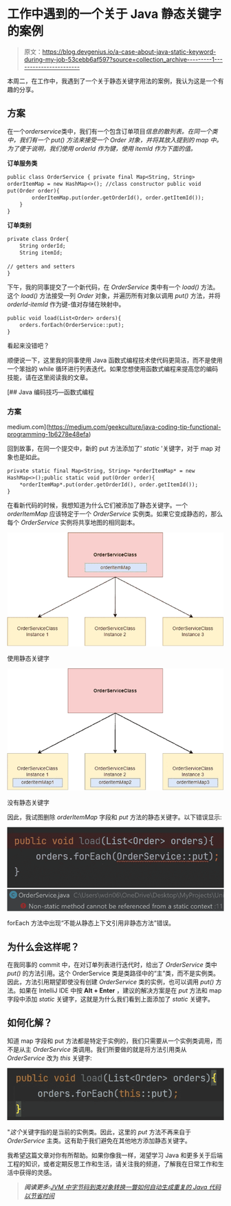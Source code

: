# 工作中遇到的一个关于 Java 静态关键字的案例

> 原文：<https://blog.devgenius.io/a-case-about-java-static-keyword-during-my-job-53cebb6af597?source=collection_archive---------1----------------------->

本周二，在工作中，我遇到了一个关于静态关键字用法的案例，我认为这是一个有趣的分享。

## 方案

在一个*orderservice*类中，我们有一个包含订单项目*信息的散列表。在同一个类中，我们有一个 *put()* 方法来接受一个 *Order* 对象，并将其放入提到的 map 中。为了便于说明，我们使用 *orderId* 作为键，使用 *itemId* 作为下面的值。*

**订单服务类**

```
public class OrderService { private final Map<String, String> orderItemMap = new HashMap<>(); //class constructor public void put(Order order){
        orderItemMap.put(order.getOrderId(), order.getItemId());
    }
}
```

**订单类别**

```
private class Order{
    String orderId;
    String itemId;

// getters and setters
}
```

下午，我的同事提交了一个新代码，在 *OrderService* 类中有一个 *load()* 方法。这个 *load()* 方法接受一列 *Order* 对象，并遍历所有对象以调用 *put()* 方法，并将 *orderId-itemId* 作为键-值对存储在映射中。

```
public void load(List<Order> orders){
    orders.forEach(OrderService::put);
}
```

看起来没错吧？

顺便说一下，这里我的同事使用 Java 函数式编程技术使代码更简洁，而不是使用一个笨拙的 while 循环进行列表迭代。如果您想使用函数式编程来提高您的编码技能，请在这里阅读我的文章。

[](https://medium.com/geekculture/java-coding-tip-functional-programming-1b6278e48efa) [## Java 编码技巧—函数式编程

### 方案

medium.com](https://medium.com/geekculture/java-coding-tip-functional-programming-1b6278e48efa) 

回到故事，在同一个提交中，新的 put 方法添加了' *static* '关键字，对于 map 对象也是如此。

```
private static final Map<String, String> *orderItemMap* = new HashMap<>();public static void put(Order order){
    *orderItemMap*.put(order.getOrderId(), order.getItemId());
}
```

在看新代码的时候，我想知道为什么它们被添加了静态关键字。一个 *orderItemMap* 应该特定于一个 *OrderService* 实例类。如果它变成静态的，那么每个 *OrderService* 实例将共享地图的相同副本。

![](img/cea05eacabd3e792ca3cb81011d5328b.png)

使用静态关键字

![](img/e89380dd4f08993fecb4df0bce2aa8d8.png)

没有静态关键字

因此，我试图删除 *orderItemMap* 字段和 *put* 方法的静态关键字。以下错误显示:

![](img/02c26b0eb0178d0f59f5c316b518351f.png)![](img/2ca40ac21d55c9377f0a96c65cfe6bf2.png)

forEach 方法中出现“不能从静态上下文引用非静态方法”错误。

## 为什么会这样呢？

在我同事的 commit 中，在对订单列表进行迭代时，给出了 *OrderService* 类中 *put()* 的方法引用。这个 OrderService 类是类路径中的“主”类，而不是实例类。因此，方法引用期望即使没有创建 *OrderService* 类的实例，也可以调用 *put()* 方法。如果在 IntelliJ IDE 中按 **Alt + Enter** ，建议的解决方案是在 *put* 方法和 map 字段中添加 *static* 关键字，这就是为什么我们看到上面添加了 *static* 关键字。

## 如何化解？

知道 map 字段和 put 方法都是特定于实例的，我们只需要从一个实例类调用，而不是从主 *OrderService* 类调用。我们所要做的就是将方法引用类从 *OrderService* 改为 *this* 关键字:

![](img/7ab631c558207313d86c5680ff09669d.png)

"*这个*关键字指的是当前的实例类。因此，这里的 *put* 方法不再来自于 *OrderService* 主类。这有助于我们避免在其他地方添加静态关键字。

我希望这篇文章对你有所帮助。如果你像我一样，渴望学习 Java 和更多关于后端工程的知识，或者定期反思工作和生活，请关注我的频道，了解我在日常工作和生活中获得的灵感。

> ***阅读更多:***[*JVM 中字节码到类对象转换一瞥*](https://medium.com/geekculture/a-glance-on-conversion-from-bytecode-to-class-objects-in-jvm-e828559984d9)[*如何自动生成重复的 Java 代码以节省时间*](https://medium.com/geekculture/how-to-auto-generate-repetitive-java-code-to-save-your-time-c89a57652e90)